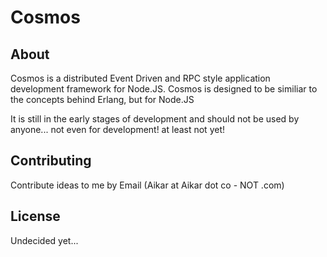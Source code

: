 # Cosmos
## About
Cosmos is a distributed Event Driven and RPC style application development framework for Node.JS.
Cosmos is designed to be similiar to the concepts behind Erlang, but for Node.JS

It is still in the early stages of development and should not be used by anyone... not even for development! at least not yet!

## Contributing
Contribute ideas to me by Email (Aikar at Aikar dot co - NOT .com)

## License
Undecided yet...